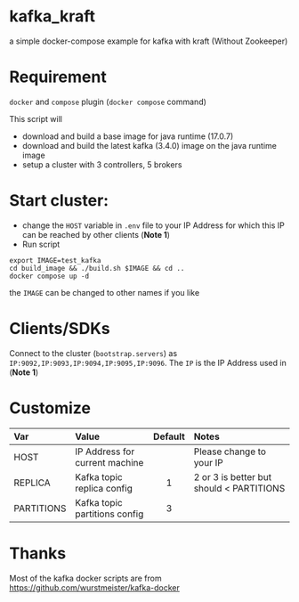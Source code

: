 # kafka_kraft
a simple docker-compose example for kafka with kraft (Without Zookeeper)

# Requirement
`docker` and `compose` plugin (`docker compose` command)

This script will
- download and build a base image for java runtime (17.0.7)
- download and build the latest kafka (3.4.0) image on the java runtime image
- setup a cluster with 3 controllers, 5 brokers

# Start cluster:

- change the `HOST` variable in `.env` file to your IP Address for which this IP can be reached by other clients (**Note 1**)
- Run script
```
export IMAGE=test_kafka
cd build_image && ./build.sh $IMAGE && cd ..
docker compose up -d
```

the `IMAGE` can be changed to other names if you like

# Clients/SDKs

Connect to the cluster (`bootstrap.servers`) as `IP:9092,IP:9093,IP:9094,IP:9095,IP:9096`. The `IP` is the IP Address used in  (**Note 1**)

# Customize

| Var   |      Value      |  Default | Notes|
|:----------|:-------------|:------:|:-----|
| HOST |  IP Address for current machine |  | Please change to your IP|
| REPLICA |    Kafka topic replica config   |  1 | 2 or 3 is better but should < PARTITIONS |
| PARTITIONS | Kafka topic partitions config|    3 | |

# Thanks
Most of the kafka docker scripts are from https://github.com/wurstmeister/kafka-docker
